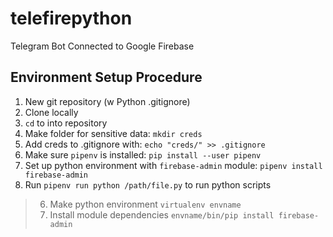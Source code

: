 # telefirepython
Telegram Bot Connected to Google Firebase

## Environment Setup Procedure
1. New git repository (w Python .gitignore)
2. Clone locally
3. `cd` to into repository
4. Make folder for sensitive data: `mkdir creds`
5. Add creds to .gitignore with: `echo "creds/" >> .gitignore`
6. Make sure `pipenv` is installed: `pip install --user pipenv`
7. Set up python environment with `firebase-admin` module: `pipenv install firebase-admin`
8. Run `pipenv run python /path/file.py` to run python scripts

>6. Make python environment `virtualenv envname`
>7. Install module dependencies `envname/bin/pip install firebase-admin`
